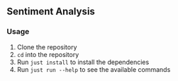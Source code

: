 Sentiment Analysis
---

### Usage
1. Clone the repository
2. `cd` into the repository
3. Run `just install` to install the dependencies
4. Run `just run --help` to see the available commands
